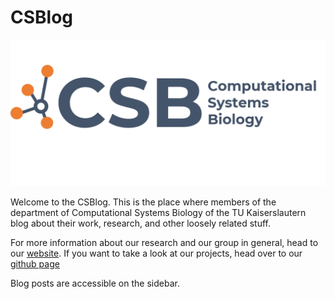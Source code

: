 # CSBlog

![CSB](img/CSB.png)

Welcome to the CSBlog.
This is the place where members of the department of Computational Systems Biology of the TU Kaiserslautern blog about their work,
research, and other loosely related stuff.

For more information about our research and our group in general, head to our [website](https://csb.bio.uni-kl.de/).
If you want to take a look at our projects, head over to our [github page](https://github.com/CSBiology)

Blog posts are accessible on the sidebar.